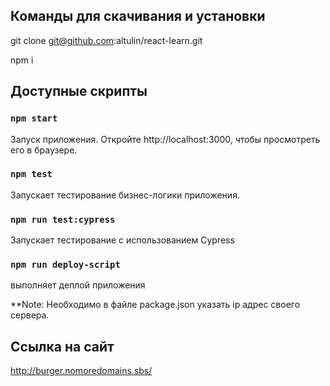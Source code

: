 ## Команды для скачивания и установки

git clone git@github.com:altulin/react-learn.git

npm i

## Доступные скрипты

### `npm start`

Запуск приложения.
Откройте http://localhost:3000, чтобы просмотреть его в браузере.

### `npm test`

Запускает тестирование бизнес-логики приложения.

### `npm run test:cypress`

Запускает тестирование с использованием Cypress

### `npm run deploy-script`

выполняет деплой приложения

\*\*Note: Необходимо в файле package.json указать ip адрес своего сервера.

## Ссылка на сайт

http://burger.nomoredomains.sbs/
